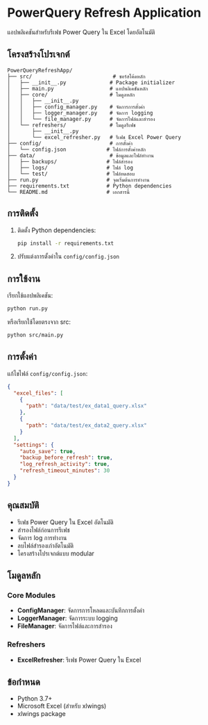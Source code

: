 # PowerQuery Refresh Application

แอปพลิเคชันสำหรับรีเฟช Power Query ใน Excel โดยอัตโนมัติ

## โครงสร้างโปรเจกต์

```
PowerQueryRefreshApp/
├── src/                          # ซอร์สโค้ดหลัก
│   ├── __init__.py              # Package initializer
│   ├── main.py                  # แอปพลิเคชันหลัก
│   ├── core/                    # โมดูลหลัก
│   │   ├── __init__.py
│   │   ├── config_manager.py    # จัดการการตั้งค่า
│   │   ├── logger_manager.py    # จัดการ logging
│   │   └── file_manager.py      # จัดการไฟล์และสำรอง
│   └── refreshers/              # โมดูลรีเฟช
│       ├── __init__.py
│       └── excel_refresher.py   # รีเฟช Excel Power Query
├── config/                      # การตั้งค่า
│   └── config.json             # ไฟล์การตั้งค่าหลัก
├── data/                        # ข้อมูลและไฟล์ทำงาน
│   ├── backups/                # ไฟล์สำรอง
│   ├── logs/                   # ไฟล์ log
│   └── test/                   # ไฟล์ทดสอบ
├── run.py                      # จุดเริ่มต้นการทำงาน
├── requirements.txt            # Python dependencies
└── README.md                   # เอกสารนี้
```

## การติดตั้ง

1. ติดตั้ง Python dependencies:
   ```bash
   pip install -r requirements.txt
   ```

2. ปรับแต่งการตั้งค่าใน `config/config.json`

## การใช้งาน

เรียกใช้แอปพลิเคชัน:
```bash
python run.py
```

หรือเรียกใช้โดยตรงจาก src:
```bash
python src/main.py
```

## การตั้งค่า

แก้ไขไฟล์ `config/config.json`:
```json
{
  "excel_files": [
    {
      "path": "data/test/ex_data1_query.xlsx"
    },
    {
      "path": "data/test/ex_data2_query.xlsx"
    }
  ],
  "settings": {
    "auto_save": true,
    "backup_before_refresh": true,
    "log_refresh_activity": true,
    "refresh_timeout_minutes": 30
  }
}
```

## คุณสมบัติ

- รีเฟช Power Query ใน Excel อัตโนมัติ
- สำรองไฟล์ก่อนการรีเฟช
- จัดการ log การทำงาน
- ลบไฟล์สำรองเก่าอัตโนมัติ
- โครงสร้างโปรเจกต์แบบ modular

## โมดูลหลัก

### Core Modules
- **ConfigManager**: จัดการการโหลดและบันทึกการตั้งค่า
- **LoggerManager**: จัดการระบบ logging
- **FileManager**: จัดการไฟล์และการสำรอง

### Refreshers
- **ExcelRefresher**: รีเฟช Power Query ใน Excel

## ข้อกำหนด

- Python 3.7+
- Microsoft Excel (สำหรับ xlwings)
- xlwings package
